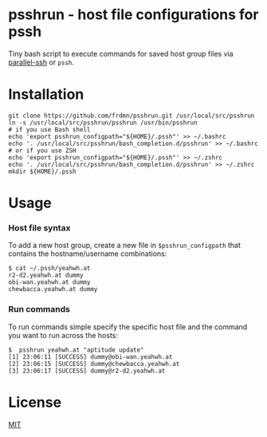 psshrun - host file configurations for pssh  
===========================================

Tiny bash script to execute commands for saved host group files via [parallel-ssh](https://code.google.com/p/parallel-ssh/) or `pssh`.

# Installation

    git clone https://github.com/frdmn/psshrun.git /usr/local/src/psshrun
    ln -s /usr/local/src/psshrun/psshrun /usr/bin/psshrun
    # if you use Bash shell
    echo 'export psshrun_configpath="${HOME}/.pssh"' >> ~/.bashrc
    echo '. /usr/local/src/psshrun/bash_completion.d/psshrun' >> ~/.bashrc
    # or if you use ZSH
    echo 'export psshrun_configpath="${HOME}/.pssh"' >> ~/.zshrc
    echo '. /usr/local/src/psshrun/bash_completion.d/psshrun' >> ~/.zshrc
    mkdir ${HOME}/.pssh

# Usage

### Host file syntax

To add a new host group, create a new file in `$psshrun_configpath` that contains the hostname/username combinations:

    $ cat ~/.pssh/yeahwh.at
    r2-d2.yeahwh.at dummy
    obi-wan.yeahwh.at dummy
    chewbacca.yeahwh.at dummy

### Run commands

To run commands simple specify the specific host file and the command you want to run across the hosts:

    $  psshrun yeahwh.at "aptitude update"
    [1] 23:06:11 [SUCCESS] dummy@obi-wan.yeahwh.at
    [2] 23:06:15 [SUCCESS] dummy@chewbacca.yeahwh.at
    [3] 23:06:17 [SUCCESS] dummy@r2-d2.yeahwh.at

# License

[MIT](./LICENSE)
